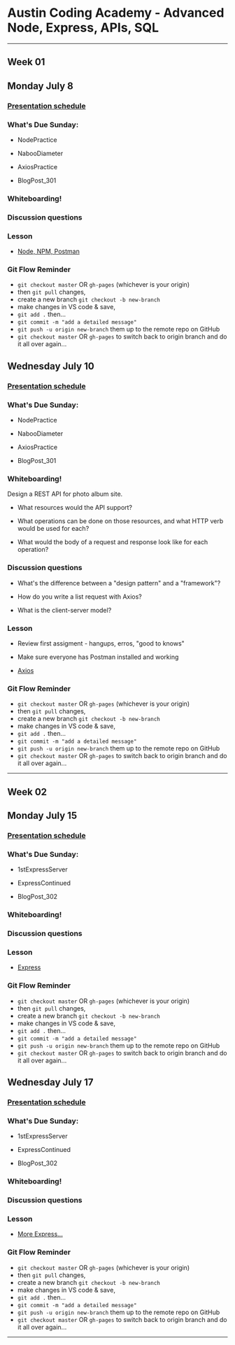 # Austin Coding Academy - Advanced Node, Express, APIs, SQL 

***

## Week 01
## Monday July 8

### [Presentation schedule](./presentations.md)

### What's Due Sunday:

* NodePractice

* NabooDiameter

* AxiosPractice

* BlogPost_301

### Whiteboarding!

### Discussion questions

### Lesson

* [Node, NPM, Postman](https://aca-js311.herokuapp.com/_book/01Week/01DayClass.html)

### Git Flow Reminder
* `git checkout master` OR `gh-pages` (whichever is your origin)
* then `git pull` changes,
* create a new branch `git checkout -b new-branch`
* make changes in VS code & save,
* `git add .` then...
* `git commit -m "add a detailed message"`
* `git push -u origin new-branch` them up to the remote repo on GitHub
* `git checkout master` OR `gh-pages` to switch back to origin branch
and do it all over again...

## Wednesday July 10

### [Presentation schedule](./presentations.md)

### What's Due Sunday:

* NodePractice

* NabooDiameter

* AxiosPractice

* BlogPost_301

### Whiteboarding!

Design a REST API for photo album site.

* What resources would the API support?

* What operations can be done on those resources, and what HTTP verb would be used for each?

* What would the body of a request and response look like for each operation?

### Discussion questions

* What's the difference between a "design pattern" and a "framework"?

* How do you write a list request with Axios?

* What is the client-server model?

### Lesson

* Review first assigment - hangups, erros, "good to knows"

* Make sure everyone has Postman installed and working

* [Axios](https://aca-js311.herokuapp.com/_book/01Week/02DayClass.html)

### Git Flow Reminder
* `git checkout master` OR `gh-pages` (whichever is your origin)
* then `git pull` changes,
* create a new branch `git checkout -b new-branch`
* make changes in VS code & save,
* `git add .` then...
* `git commit -m "add a detailed message"`
* `git push -u origin new-branch` them up to the remote repo on GitHub
* `git checkout master` OR `gh-pages` to switch back to origin branch
and do it all over again...

***

## Week 02
## Monday July 15

### [Presentation schedule](./presentations.md)

### What's Due Sunday:

* 1stExpressServer

* ExpressContinued

* BlogPost_302

### Whiteboarding!

### Discussion questions

### Lesson

* [Express](https://aca-js311.herokuapp.com/_book/02Week/01DayClass.html)

### Git Flow Reminder
* `git checkout master` OR `gh-pages` (whichever is your origin)
* then `git pull` changes,
* create a new branch `git checkout -b new-branch`
* make changes in VS code & save,
* `git add .` then...
* `git commit -m "add a detailed message"`
* `git push -u origin new-branch` them up to the remote repo on GitHub
* `git checkout master` OR `gh-pages` to switch back to origin branch
and do it all over again...

## Wednesday July 17

### [Presentation schedule](./presentations.md)

### What's Due Sunday:

* 1stExpressServer

* ExpressContinued

* BlogPost_302

### Whiteboarding!

### Discussion questions

### Lesson

* [More Express...](https://aca-js311.herokuapp.com/_book/02Week/02DayClass.html)

### Git Flow Reminder
* `git checkout master` OR `gh-pages` (whichever is your origin)
* then `git pull` changes,
* create a new branch `git checkout -b new-branch`
* make changes in VS code & save,
* `git add .` then...
* `git commit -m "add a detailed message"`
* `git push -u origin new-branch` them up to the remote repo on GitHub
* `git checkout master` OR `gh-pages` to switch back to origin branch
and do it all over again...

***
